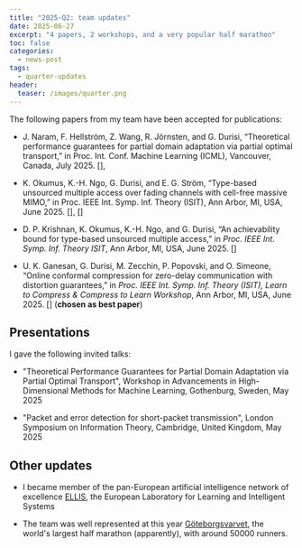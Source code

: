 ```yaml
---
title: "2025-Q2: team updates"
date: 2025-06-27
excerpt: "4 papers, 2 workshops, and a very popular half marathon"
toc: false 
categories:
  - news-post 
tags:
  - quarter-updates
header:
  teaser: /images/quarter.png
---
```

The following papers from my team have been accepted for publications:

- J. Naram, F. Hellström, Z. Wang, R. Jörnsten, and G. Durisi, “Theoretical performance guarantees for
partial domain adaptation via partial optimal transport,” in Proc. Int. Conf. Machine Learning (ICML),
Vancouver, Canada, July 2025.  [<a href="https://arxiv.org/abs/2506.02712"><i class="fas fa-book"></i></a>],

- K. Okumus, K.-H. Ngo, G. Durisi, and E. G. Ström, “Type-based unsourced multiple access over fading
channels with cell-free massive MIMO,” in Proc. IEEE Int. Symp. Inf. Theory (ISIT), Ann Arbor, MI,
USA, June 2025.
        [<a href="https://arxiv.org/abs/2504.19954"><i class="fas fa-book"></i></a>],
    [<a href="https://github.com/okumuskaan/tuma_fading_cf"><i class="fab fa-github"></i></a>]

- D. P. Krishnan, K. Okumus, K.-H. Ngo, and G. Durisi, “An achievability bound for type-based unsourced
multiple access,” in <em>Proc. IEEE Int. Symp. Inf. Theory ISIT</em>, Ann Arbor, MI, USA, June 2025.
    [<a href="https://arxiv.org/abs/2504.19916"><i class="fas fa-book"></i></a>]

- U. K. Ganesan, G. Durisi, M. Zecchin, P. Popovski, and O. Simeone, “Online conformal
compression for zero-delay communication with distortion guarantees,” in <em>Proc. IEEE
Int. Symp. Inf. Theory (ISIT), Learn to Compress & Compress to Learn Workshop</em>,
Ann Arbor, MI, USA, June 2025. [<a href="http://arxiv.org/abs/2503.08340"><i class="fas fa-book"></i></a>] (<b>chosen as best paper</b>)

## Presentations

I gave the following invited talks:

- "Theoretical Performance Guarantees for Partial Domain Adaptation via Partial Optimal Transport", Workshop in Advancements in High-Dimensional Methods for Machine Learning, Gothenburg, Sweden, May 2025

- "Packet and error detection for short-packet transmission", London Symposium on Information Theory, Cambridge, United Kingdom, May 2025

## Other updates

- I became member of the pan-European artificial intelligence network of excellence [ELLIS](https://ellis.eu), the European Laboratory for Learning and Intelligent Systems

- The team was well represented at this year [Göteborgsvarvet](https://www.goteborgsvarvet.se/en/), the world's largest half marathon (apparently), with around 50000 runners.
